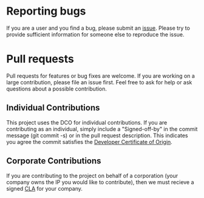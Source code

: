 # Reporting bugs
If you are a user and you find a bug, please submit an [issue](https://github.ibm.com/cs-team-atg/async-util/issues). Please try to provide sufficient information for someone else to reproduce the issue.

# Pull requests
Pull requests for features or bug fixes are welcome. If you are working on a large contribution, please file an issue first. Feel free to ask for help or ask questions about a possible contribution.

## Individual Contributions
This project uses the DCO for individual contributions. If you are contributing as an individual, simply include a "Signed-off-by" in the commit message (git commit -s) or in the pull request description. This indicates you agree the commit satisfies the [Developer Certificate of Origin](DCO1.1.txt).

## Corporate Contributions
If you are contributing to the project on behalf of a corporation (your company owns the IP you would like to contribute), then we must recieve a signed [CLA](cla.docx) for your company.
